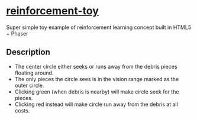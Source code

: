 # [reinforcement-toy](https://elijas.github.io/reinforcement-toy)
Super simple toy example of reinforcement learning concept built in HTML5 + Phaser
## Description

- The center circle either seeks or runs away from the debris pieces floating around.
- The only pieces the circle sees is in the vision range marked as the outer circle.
- Clicking green (when debris is nearby) will make circle seek for the pieces.
- Clicking red instead will make circle run away from the debris at all costs.

